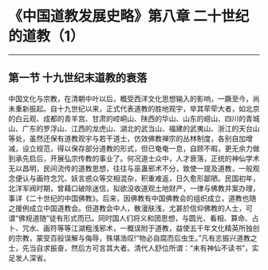# 《中国道教发展史略》第八章 二十世纪的道教（1）

------

## 第一节 十九世纪末道教的衰落

中国文化与宗教，在清朝中叶以后，概受西洋文化思想输入的影响，一蹶至今，尚未重新振起。自十九世纪以来，正式代表道教的胜地观宇，举其荦荦大者，如北京的白云观、成都的青羊宫、甘肃的崆峒山、陕西的华山、山东的崂山、四川的青城山、广东的罗浮山、江西的龙虎山、湖北的武当山、福建的武夷山、浙江的天台山等处，虽然还保有道教观宇与若干道士，仿效佛教禅宗的丛林制度，各别自加增减，设立规范，得以保存部分道教的形式，但已奄奄一息，自顾不暇，更无余力做到承先启后，开展弘宗传教的事业了。何况道士众中，人才衰落，正统的神仙学术无以昌明，民间流传的道教思想，往往与巫蛊邪术不分，致使一提及道教，一般观念便认与画符念咒、妖言惑众等交相混杂，积重难返，日久愈形鄙陋。民国初年，北洋军阀时期，曾藉口破除迷信，拟欲没收道观土地财产，一律与佛教并案办理，事详《二十世纪的中国佛教》。后来，因佛教有中国佛教会的组织成立，道教也随之援例成立中国道教会。但道教会中人，散漫肤浅，尤甚於信仰佛教的人士，可谓“佛规道随”徒有形式而已。同时国人们将义和团思想，与圆光、看相、算命、占卜、咒水、画符等等江湖粗浅邪术，一概误附于道教，益使五千年文化精英所独创的宗教，蒙受百般误解与侮辱，殊堪浩叹!“物必自腐而后虫生。”凡有志振兴道教之士，先当自求振奋，然后方可言其大者。清代人舒位所谓：“未有神仙不读书”，实足发人深省。

